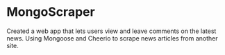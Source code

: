 # MongoScraper
Created a web app that lets users view and leave comments on the latest news. Using Mongoose and Cheerio to scrape news articles from another site. 
